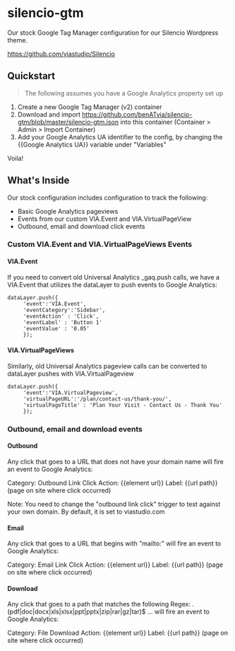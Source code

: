 # silencio-gtm
Our stock Google Tag Manager configuration for our Silencio Wordpress theme.

https://github.com/viastudio/Silencio

## Quickstart

>The following assumes you have a Google Analytics property set up

1. Create a new Google Tag Manager (v2) container
2. Download and import https://github.com/benATvia/silencio-gtm/blob/master/silencio-gtm.json into this container (Container > Admin > Import Container)
3. Add your Google Analytics UA identifier to the config, by changing the {{Google Analytics UA}} variable under "Variables"

Voila!

## What's Inside

Our stock configuration includes configuration to track the following:

* Basic Google Analytics pageviews
* Events from our custom VIA.Event and VIA.VirtualPageView
* Outbound, email and download click events

### Custom VIA.Event and VIA.VirtualPageViews Events

#### VIA.Event

If you need to convert old Universal Analytics _gaq.push calls, we have a VIA.Event that utilizes the dataLayer to push events to Google Analytics:

```
dataLayer.push({
     'event':'VIA.Event',
     'eventCategory':'Sidebar',
     'eventAction' : 'Click',
     'eventLabel' : 'Button 1'
     'eventValue' : '0.05'
     });
```

#### VIA.VirtualPageViews

Similarly, old Universal Analytics pageview calls can be converted to dataLayer pushes with VIA.VirtualPageview

```
dataLayer.push({
     'event':'VIA.VirtualPageview',
     'virtualPageURL':'/plan/contact-us/thank-you/',
     'virtualPageTitle' : 'Plan Your Visit - Contact Us - Thank You'
     });
```

### Outbound, email and download events

#### Outbound

Any click that goes to a URL that does not have your domain name will fire an event to Google Analytics:

Category: Outbound Link Click
Action: {{element url}}
Label: {{url path}} (page on site where click occurred)

Note: You need to change the "outbound link click" trigger to test against your own domain. By default, it is set to viastudio.com

#### Email 

Any click that goes to a URL that begins with "mailto:" will fire an event to Google Analytics:

Category: Email Link Click
Action: {{element url}}
Label: {{url path}} (page on site where click occurred)

#### Download

Any click that goes to a path that matches the following Regex: \.(pdf|doc|docx|xls|xlsx|ppt|pptx|zip|rar|gz|tar)$ 
... will fire an event to Google Analytics:

Category: File Download 
Action: {{element url}}
Label: {{url path}} (page on site where click occurred)